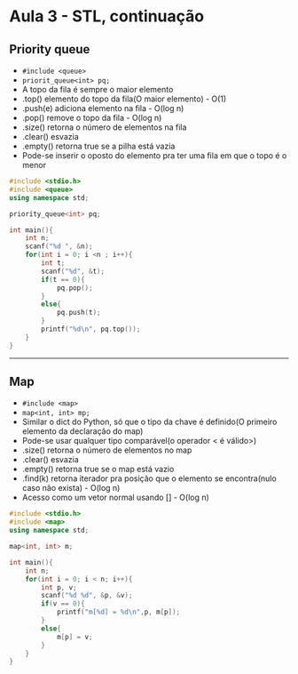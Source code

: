# Aula 3 - STL, continuação

## Priority queue

* `#include <queue>`
* `priorit_queue<int> pq;`
* A topo da fila é sempre o maior elemento
* .top() elemento do topo da fila(O maior elemento) - O(1)
* .push(e) adiciona elemento na fila - O(log n)
* .pop() remove o topo da fila - O(log n)
* .size() retorna o número de elementos na fila
* .clear() esvazia
* .empty() retorna true se a pilha está vazia
* Pode-se inserir o oposto do elemento pra ter uma fila em que o topo é o menor
```c++
#include <stdio.h>
#include <queue>
using namespace std;

priority_queue<int> pq;

int main(){
    int n;
    scanf("%d ", &n);
    for(int i = 0; i <n ; i++){
        int t;
        scanf("%d", &t);
        if(t == 0){
            pq.pop();
        }
        else{
            pq.push(t);
        }
        printf("%d\n", pq.top());
    }
}
```
---
## Map
* `#include <map>`
* `map<int, int> mp;`
* Similar o dict do Python, só que o tipo da chave é definido(O primeiro elemento da declaração do map)
* Pode-se usar qualquer tipo comparável(o operador < é válido>)
* .size() retorna o número de elementos no map
* .clear() esvazia
* .empty() retorna true se o map está vazio
* .find(k) retorna iterador pra posição que o elemento se encontra(nulo caso não exista) - O(log n)
* Acesso como um vetor normal usando [] - O(log n)
```c++
#include <stdio.h>
#include <map>
using namespace std;

map<int, int> m;

int main(){
    int n;
    for(int i = 0; i < n; i++){
        int p, v;
        scanf("%d %d", &p, &v);
        if(v == 0){
            printf("m[%d] = %d\n",p, m[p]);
        }
        else{
            m[p] = v;
        }
    }
}
```



